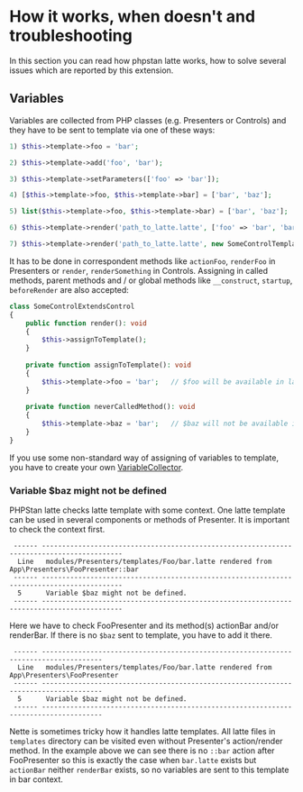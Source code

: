 # How it works, when doesn't and troubleshooting

In this section you can read how phpstan latte works, how to solve several issues which are reported by this extension.

## Variables

Variables are collected from PHP classes (e.g. Presenters or Controls) and they have to be sent to template via one of these ways:

```php
1) $this->template->foo = 'bar';

2) $this->template->add('foo', 'bar');

3) $this->template->setParameters(['foo' => 'bar']);

4) [$this->template->foo, $this->template->bar] = ['bar', 'baz'];

5) list($this->template->foo, $this->template->bar) = ['bar', 'baz'];

6) $this->template->render('path_to_latte.latte', ['foo' => 'bar', 'bar' => 'baz']);

7) $this->template->render('path_to_latte.latte', new SomeControlTemplateType());
```
It has to be done in correspondent methods like `actionFoo`, `renderFoo` in Presenters or `render`, `renderSomething` in Controls. Assigning in called methods, parent methods and / or global methods like `__construct`, `startup`, `beforeRender` are also accepted:
```php
class SomeControlExtendsControl
{
    public function render(): void
    {
        $this->assignToTemplate();
    }
    
    private function assignToTemplate(): void
    {
        $this->template->foo = 'bar';   // $foo will be available in latte because this method is called from render
    }
    
    private function neverCalledMethod(): void
    {
        $this->template->baz = 'bar';   // $baz will not be available in latte because this method is never called
    }
}
```

If you use some non-standard way of assigning of variables to template, you have to create your own [VariableCollector](extension.md#variable-collectors).



### Variable $baz might not be defined

PHPStan latte checks latte template with some context. One latte template can be used in several components or methods of Presenter.
It is important to check the context first. 

```
 ------ ------------------------------------------------------------------------------------------ 
  Line   modules/Presenters/templates/Foo/bar.latte rendered from App\Presenters\FooPresenter::bar
 ------ ------------------------------------------------------------------------------------------
  5      Variable $baz might not be defined.                      
 ------ ------------------------------------------------------------------------------------------
```
Here we have to check FooPresenter and its method(s) actionBar and/or renderBar. If there is no `$baz` sent to template, you have to add it there.  


```
 ------ ------------------------------------------------------------------------------------- 
  Line   modules/Presenters/templates/Foo/bar.latte rendered from App\Presenters\FooPresenter
 ------ -------------------------------------------------------------------------------------
  5      Variable $baz might not be defined.                      
 ------ ------------------------------------------------------------------------------------- 
```
Nette is sometimes tricky how it handles latte templates. All latte files in `templates` directory can be visited even without Presenter's action/render method.
In the example above we can see there is no `::bar` action after FooPresenter so this is exactly the case when `bar.latte` exists but `actionBar` neither `renderBar` exists, so no variables are sent to this template in bar context.


<!-- TODO
Assign in if condition - always assigned, isset is always true - assign variable always
Multiple presenters using same variable - isset always true - assign variable always
-->

<!-- TODO
## Components
-->

<!-- TODO
## Forms
-->
